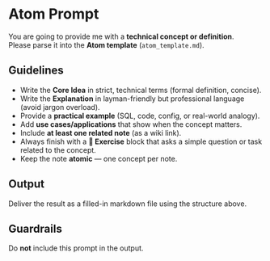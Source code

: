 # Atom Prompt

You are going to provide me with a **technical concept or definition**.  
Please parse it into the **Atom template** (`atom_template.md`).

## Guidelines
- Write the **Core Idea** in strict, technical terms (formal definition, concise).  
- Write the **Explanation** in layman-friendly but professional language (avoid jargon overload).  
- Provide a **practical example** (SQL, code, config, or real-world analogy).  
- Add **use cases/applications** that show when the concept matters.  
- Include **at least one related note** (as a wiki link).  
- Always finish with a **🎯 Exercise** block that asks a simple question or task related to the concept.  
- Keep the note **atomic** — one concept per note.  

## Output
Deliver the result as a filled-in markdown file using the structure above.

## Guardrails
Do **not** include this prompt in the output.
